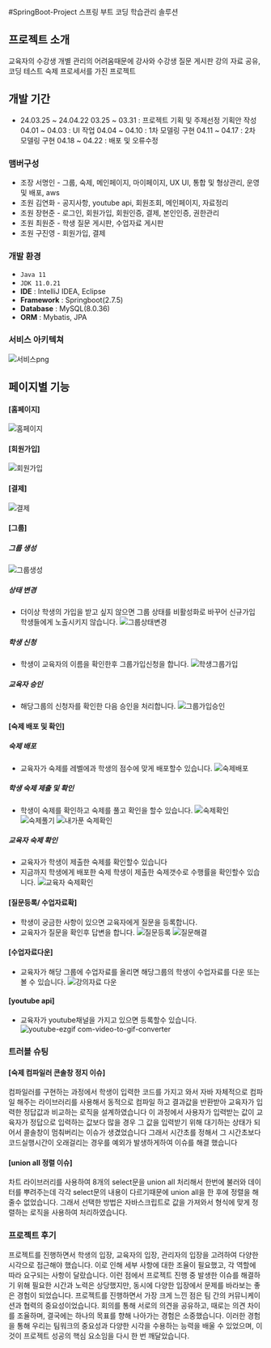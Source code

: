 #SpringBoot-Project
스프링 부트 코딩 학습관리 솔루션

## 프로젝트 소개 
교육자의 수강생 개별 관리의 어려움때문에 강사와 수강생 질문 게시판
강의 자료 공유,코딩 테스트 숙제 프로세서를 가진 프로젝트

## 개발 기간
* 24.03.25 ~ 24.04.22
  03.25 ~ 03.31 : 프로젝트 기획 및 주제선정 기획안 작성
  04.01 ~ 04.03 : UI 작업
  04.04 ~ 04.10 : 1차 모델링 구현
  04.11 ~ 04.17 : 2차 모델링 구현
  04.18 ~ 04.22 : 배포 및 오류수정

### 맴버구성
- 조장 서명인 - 그룹, 숙제, 메인페이지, 마이페이지, UX UI, 통합 및 형상관리, 운영및 배포, aws
- 조원 김연화 - 공지사항, youtube api, 회원조회, 메인페이지, 자료정리
- 조원 장현준 - 로그인, 회원가입, 회원인증, 결제, 본인인증, 권한관리
- 조원 최원준 - 학생 질문 게시판, 수업자료 게시판
- 조원 구진영 - 회원가입, 결제

### 개발 환경
- `Java 11`
- `JDK 11.0.21`
- **IDE** : IntelliJ IDEA, Eclipse
- **Framework** : Springboot(2.7.5)
- **Database** : MySQL(8.0.36)
- **ORM** : Mybatis, JPA

### 서비스 아키텍쳐
![서비스png](https://github.com/westco2/Groups/assets/148563632/fcc3a82d-dd9b-4763-84bc-e50c10b184f5)


## 페이지별 기능
#### [홈페이지]
![홈페이지](https://github.com/westco2/Groups/assets/148563632/ab70c7e1-0f81-4f38-b7fd-b16edc3eabf8)
#### [회원가입]
![회원가입](https://github.com/westco2/Groups/assets/148563632/50914439-d493-455f-a91f-3f531088f4b9)
#### [결제]
![결제](https://github.com/westco2/Groups/assets/148563632/5fb4913d-e5d1-4847-a561-ec897ad59834)
#### [그룹]
##### 그룹 생성
![그룹생성](https://github.com/westco2/Groups/assets/148563632/99c388a9-72f9-470b-9085-622851496c30)
##### 상태 변경
- 더이상 학생의 가입을 받고 싶지 않으면 그룹 상태를 비활성화로 바꾸어 신규가입 학생들에게 노출시키지 않습니다.
![그룹상태변경](https://github.com/westco2/Groups/assets/148563632/c1487ddb-57b9-47b7-8644-4f50cd68e9eb)
##### 학생 신청
- 학생이 교육자의 이름을 확인한후 그룹가입신청을 합니다.
![학생그룹가입](https://github.com/westco2/Groups/assets/148563632/c6ec9fd9-bf89-49e5-8330-e53202cf5c02)
##### 교육자 승인
- 해당그룹의 신청자를 확인한 다음 승인을 처리합니다.
![그룹가입승인](https://github.com/westco2/Groups/assets/148563632/301343f0-e5ff-4326-ae92-1daddd66dbb9)
#### [숙제 배포 및 확인]
##### 숙제 배포
- 교육자가 숙제를 레벨에과 학생의 점수에 맞게 배포할수 있습니다.
![숙제배포](https://github.com/westco2/Groups/assets/148563632/4303e483-df05-404a-bc17-23e154990647)
##### 학생 숙제 제출 및 확인
- 학생이 숙제를 확인하고 숙제를 풀고 확인을 할수 있습니다.
![숙제확인](https://github.com/westco2/Groups/assets/148563632/c54c034b-7349-419b-ac02-38cca5d7f5fe)
![숙제풀기](https://github.com/westco2/Groups/assets/148563632/00fb3685-1f5a-4dbb-a753-c2edc37e7f10)
![내가푼 숙제확인](https://github.com/westco2/Groups/assets/148563632/48596921-5314-40be-b15c-c3f429daa497)
##### 교육자 숙제 확인
- 교육자가 학생이 제출한 숙제를 확인할수 있습니다
- 지금까지 학생에게 배포한 숙제 학생이 제출한 숙제갯수로 수행률을 확인할수 있습니다.
![교육자 숙제확인](https://github.com/westco2/Groups/assets/148563632/a3bf61d7-4e13-4fb3-a638-03b9ccc5fe52)
#### [질문등록/ 수업자료확]
- 학생이 궁금한 사항이 있으면 교육자에게 질문을 등록합니다.
- 교육자가 질문을 확인후 답변을 합니다.
![질문등록](https://github.com/westco2/Groups/assets/148563632/23eb947f-9552-4fe6-898d-9b60c6052258)
![질문해결](https://github.com/westco2/Groups/assets/148563632/fb983e22-a77d-40b5-81fc-bb6179c907fc)
#### [수업자료다운]
- 교육자가 해당 그룹에 수업자료를 올리면 해당그룹의 학생이 수업자료를 다운 또는 볼 수 있습니다.
![강의자료 다운](https://github.com/westco2/Groups/assets/148563632/395397a9-68e7-4e89-8125-3ad404655c9a)
#### [youtube api]
- 교육자가 youtube채널을 가지고 있으면 등록할수 있습니다.
![youtube-ezgif com-video-to-gif-converter](https://github.com/westco2/Groups/assets/148563632/b9978d5b-1d1d-479b-ae65-1aeaaa6f47cc)

### 트러블 슈팅
#### [숙제 컴파일러 콘솔창 정지 이슈]
컴파일러를 구현하는 과정에서 학생이 입력한 코드를 가지고 와서 자바 자체적으로 컴파일 해주는 라이브러리를 사용해서 동적으로 컴파일 하고 결과값을 반환받아 교육자가 입력한 정답값과 
비교하는 로직을 설계하였습니다 이 과정에서 사용자가 입력받는 값이 교육자가 정답으로 입력하는 값보다 많을 경우 그 값을 입력받기 위해 대기하는 상태가 되어서 콜솔창이 멈춰버리는 이슈가 생겼었습니다
그래서 시간초를 정해서 그 시간초보다 코드실행시간이 오래걸리는 경우를 예외가 발생하게하여 이슈를 해결 했습니다
#### [union all 정렬 이슈]
차트 라이브러리를 사용하여 8개의 select문을 union all 처리해서 한번에 불러와 데이터를 뿌려주는데 각각 select문의 내용이 다르기때문에 union all을 한 후에 정렬을 해줄수 없었습니다. 
그래서 선택한 방법은 자바스크립트로 값을 가져와서 형식에 맞게 정렬하는 로직을 사용하여 처리하였습니다. 

### 프로젝트 후기

프로젝트를 진행하면서 학생의 입장, 교육자의 입장, 관리자의 입장을 고려하여 다양한 시각으로 접근해야 했습니다. 이로 인해 세부 사항에 대한 조율이 필요했고, 각 역할에 따라 요구되는 사항이 달랐습니다. 이런 점에서 프로젝트 진행 중 발생한 이슈를 해결하기 위해 필요한 시간과 노력은 상당했지만, 동시에 다양한 입장에서 문제를 바라보는 좋은 경험이 되었습니다.
프로젝트를 진행하면서 가장 크게 느낀 점은 팀 간의 커뮤니케이션과 협력의 중요성이었습니다. 회의를 통해 서로의 의견을 공유하고, 때로는 의견 차이를 조율하며, 결국에는 하나의 목표를 향해 나아가는 경험은 소중했습니다. 이러한 경험을 통해 우리는 팀워크의 중요성과 다양한 시각을 수용하는 능력을 배울 수 있었으며, 이것이 프로젝트 성공의 핵심 요소임을 다시 한 번 깨달았습니다.






